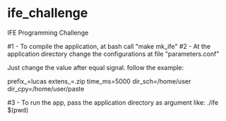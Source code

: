 # ife_challenge
IFE Programming Challenge

#1 - To compile the application, at bash call "make mk_ife"
#2 - At the application directory change the configurations at file "parameters.conf"

Just change the value after equal signal. follow the example:

prefix_=lucas
extens_=.zip
time_ms=5000
dir_sch=/home/user
dir_cpy=/home/user/paste

#3 - To run the app, pass the application directory as argument like: ./ife $(pwd)
